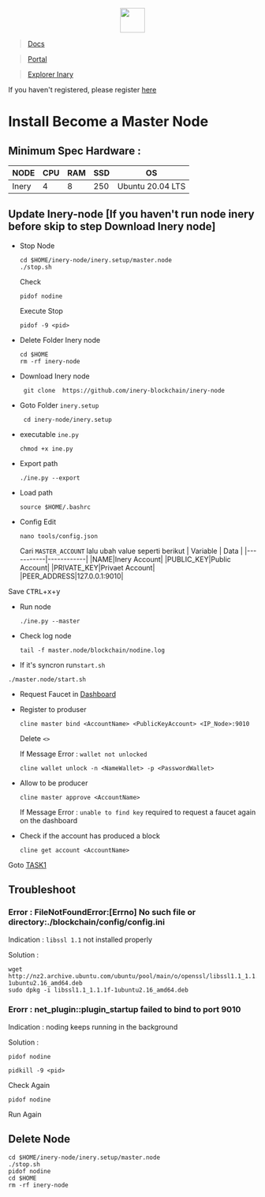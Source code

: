 <p align="center">
  <img height="50" height="auto" src="https://user-images.githubusercontent.com/38981255/184088981-3f7376ae-7039-4915-98f5-16c3637ccea3.PNG">
</p>



> [Docs](https://docs.inery.io/docs)

> [Portal](https://testnet.inery.io/)

> [Explorer Inary](https://explorer.inery.io/ "Explorer Inary")

If you haven't registered, please register [here](https://testnet.inery.io/)

# Install Become a Master Node

## Minimum Spec Hardware :
NODE  | CPU     | RAM      | SSD     | OS     |
| ------------- | ------------- | ------------- | -------- | -------- |
| Inery | 4          | 8         | 250  | Ubuntu 20.04 LTS  |


## Update Inery-node [If you haven't run node inery before skip to step Download Inery node]

* Stop Node
  ```console
  cd $HOME/inery-node/inery.setup/master.node
  ./stop.sh
  ```
  Check 
  ```console
  pidof nodine
  ```
    Execute Stop 
  ```console
  pidof -9 <pid>
  ```

* Delete Folder Inery node
  ```console
  cd $HOME
  rm -rf inery-node
  ```

* Download Inery node
  ```console
   git clone  https://github.com/inery-blockchain/inery-node
  ```

* Goto Folder `inery.setup`
  ```console
   cd inery-node/inery.setup
  ```

* executable `ine.py`
  ```console
  chmod +x ine.py
  ```

* Export path
  ```console
  ./ine.py --export
  ```

* Load path
  ```console
  source $HOME/.bashrc
  ```

* Config Edit
  ```console
  nano tools/config.json
  ```
  Cari `MASTER_ACCOUNT` lalu ubah value seperti berikut
  | Variable | Data |
  |-----------|------------|
  |NAME|Inery Account|
  |PUBLIC_KEY|Public Account|
  |PRIVATE_KEY|Privaet Account|
  |PEER_ADDRESS|127.0.0.1:9010|

 Save <kbd>CTRL</kbd>+<kbd>x</kbd>+<kbd>y</kbd>

* Run node
  ```console
  ./ine.py --master
  ```

* Check log node
  ```console
  tail -f master.node/blockchain/nodine.log
  ```

* If it's syncron run`start.sh`
```console
./master.node/start.sh
```

* Request Faucet in [Dashboard](https://testnet.inery.io/dashboard/)

* Register to produser
  ```console
  cline master bind <AccountName> <PublicKeyAccount> <IP_Node>:9010
  ```
  Delete `<>`

  If Message Error :  `wallet not unlocked` 

  ```console
  cline wallet unlock -n <NameWallet> -p <PasswordWallet>
  ```

* Allow to be producer
  ```console
  cline master approve <AccountName>
  ```

  If Message Error : `unable to find key` required to request a faucet again on the dashboard

* Check if the account has produced a block
  ```console
  cline get account <AccountName>
  ```

Goto [TASK1](https://github.com/an-node/NODE-TESTNET/tree/main/Inery/Task1)

## Troubleshoot

### Error : FileNotFoundError:[Errno] No such file or directory:./blockchain/config/config.ini

Indication :  `libssl 1.1` not installed properly

Solution : 
```
wget http://nz2.archive.ubuntu.com/ubuntu/pool/main/o/openssl/libssl1.1_1.1.1f-1ubuntu2.16_amd64.deb
sudo dpkg -i libssl1.1_1.1.1f-1ubuntu2.16_amd64.deb
```

### Erorr : net_plugin::plugin_startup failed to bind to port 9010

Indication : noding keeps running in the background

Solution : 
```
pidof nodine

pidkill -9 <pid>
```

Check Again

```
pidof nodine
```

Run Again

## Delete Node
  ```console
  cd $HOME/inery-node/inery.setup/master.node
  ./stop.sh
 pidof nodine
 cd $HOME
 rm -rf inery-node 
 ```
